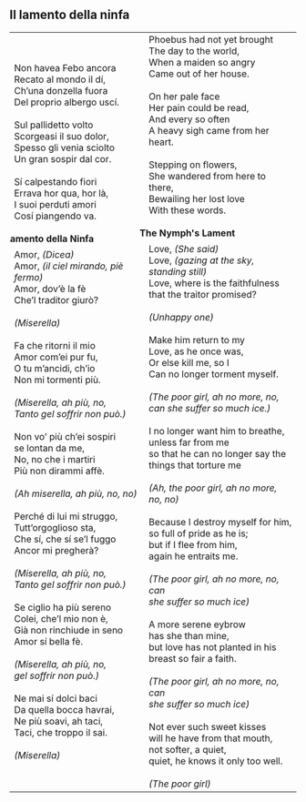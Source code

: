 ## Il lamento della ninfa

<table class="bare">
  <tr>
    <td>
Non havea Febo ancora<br>
Recato al mondo il dí,<br>
Ch’una donzella fuora<br>
Del proprio albergo uscí.<br>
<br>
Sul pallidetto volto<br>
Scorgeasi il suo dolor,<br>
Spesso gli venia sciolto<br>
Un gran sospir dal cor.<br>
<br>
Sí calpestando fiori<br>
Errava hor qua, hor là,<br>
I suoi perduti amori<br>
Cosí piangendo va.<br>
<br>
<div style="font-weight:bold; margin-left: -1rem; margin-bottom: 0.5rem">Lamento della Ninfa</div>
Amor, <i>(Dicea)</i><br>
Amor, <i>(il ciel mirando, piè fermo)</i><br>
Amor, dov’è la fè<br>
Che’l traditor giurò?<br>
<br>
<i>(Miserella)</i><br>
<br>
Fa che ritorni il mio<br>
Amor com’ei pur fu,<br>
O tu m’ancidi, ch’io<br>
Non mi tormenti più.<br>
<br>
<i>(Miserella, ah più, no,</i><br>
<i>Tanto gel soffrir non può.)</i><br>
<br>
Non vo’ più ch’ei sospiri<br>
se lontan da me,<br>
No, no che i martiri<br>
Più non dirammi affè.<br>
<br>
<i>(Ah miserella, ah più, no, no)</i><br>
<br>
Perché di lui mi struggo,<br>
Tutt’orgoglioso sta,<br>
Che sí, che sí se’l fuggo<br>
Ancor mi pregherà?<br>
<br>
<i>(Miserella, ah più, no,</i><br>
<i>Tanto gel soffrir non può.)</i><br>
<br>
Se ciglio ha più sereno<br>
Colei, che’l mio non è,<br>
Già non rinchiude in seno<br>
Amor sí bella fè.<br>
<br>
<i>(Miserella, ah più, no,</i><br>
<i> gel soffrir non può.)</i><br>
<br>
Ne mai sí dolci baci<br>
Da quella bocca havrai,<br>
Ne più soavi, ah taci,<br>
Taci, che troppo il sai.<br>
<br>
<i>(Miserella)</i>
<br>
    </td>
    <td>
Phoebus had not yet brought<br>
The day to the world,<br>
When a maiden so angry<br>
Came out of her house.<br>
<br>
On her pale face<br>
Her pain could be read,<br>
And every so often<br>
A heavy sigh came from her heart.<br>
<br>
Stepping on flowers,<br>
She wandered from here to there,<br>
Bewailing her lost love<br>
With these words.<br>
<br>
<div style="font-weight:bold; margin-left: -1rem; margin-bottom: 0.5rem">The Nymph's Lament</div>
Love, <i>(She said)</i><br>
Love, <i>(gazing at the sky, standing still)</i><br>
Love, where is the faithfulness<br>
that the traitor promised?<br>
<br>
<i>(Unhappy one)</i><br>
<br>
Make him return to my<br>
Love, as he once was,<br>
Or else kill me, so I<br>
Can no longer torment myself.<br>
<br>
<i>(The poor girl, ah no more, no,<br>
can she suffer so much ice.)</i><br>
<br>
I no longer want him to breathe,<br>
unless far from me<br>
so that he can no longer say the<br>
things that torture me<br>
<br>
<i>(Ah, the poor girl, ah no more, no, no)</i><br>
<br>
Because I destroy myself for him,<br>
so full of pride as he is;<br>
but if I flee from him,<br>
again he entraits me.<br>
<br>
<i>(The poor girl, ah no more, no, can<br>
she suffer so much ice)</i><br>
<br>
A more serene eybrow<br>
has she than mine,<br>
but love has not planted in his<br>
breast so fair a faith.<br>
<br>
<i>(The poor girl, ah no more, no, can<br>
she suffer so much ice)</i><br>
<br>
Not ever such sweet kisses<br>
will he have from that mouth,<br>
not softer, a quiet,<br>
quiet, he knows it only too well.<br>
<br>
<i>(The poor girl)</i>
<br>
    </td>
  </tr>
</table>

